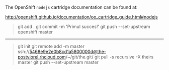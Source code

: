 The OpenShift `nodejs` cartridge documentation can be found at:

http://openshift.github.io/documentation/oo_cartridge_guide.html#nodejs
> git add .
> git commit -m 'Primul succes!'
> git push --set-upstream openshift master

---

> git init
> git remote add <app> -m master ssh://5468e9e2e0b8cd1a5800000d@the-postviorel.rhcloud.com/~/git/the.git/
> git pull -s recursive -X theirs <app> master
> git push --set-upstream <app> master